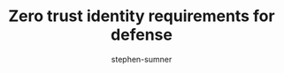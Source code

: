 ---
title: Zero trust identity requirements for defense
description: Guidance for configuring zero trust identity for defense organizations
author: stephen-sumner
ms.author: ssumner
ms.reviewer: ssumner
ms.date: 06/30/2023
ms.topic: conceptual
ms.service: cloud-adoption-framework
ms.subservice: scenario
---
